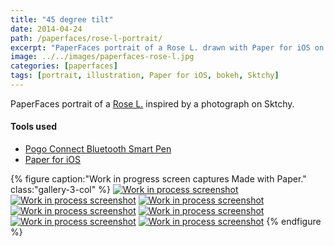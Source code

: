 ```yaml
---
title: "45 degree tilt"
date: 2014-04-24
path: /paperfaces/rose-l-portrait/
excerpt: "PaperFaces portrait of a Rose L. drawn with Paper for iOS on an iPad."
image: ../../images/paperfaces-rose-l.jpg
categories: [paperfaces]
tags: [portrait, illustration, Paper for iOS, bokeh, Sktchy]
---
```


PaperFaces portrait of a [Rose L.](https://sktchy.com/Bf0pYC) inspired by a photograph on Sktchy.

#### Tools used

- [Pogo Connect Bluetooth Smart Pen](https://www.amazon.com/gp/product/B009K448L4/ref=as_li_ss_tl?ie=UTF8&camp=1789&creative=390957&creativeASIN=B009K448L4&linkCode=as2&tag=mademist-20)
- [Paper for iOS](https://paper.bywetransfer.com/)

{% figure caption:"Work in progress screen captures Made with Paper." class:"gallery-3-col" %}
[![Work in process screenshot](../../images/paperfaces-rose-l-process-1-600.jpg)](../../images/paperfaces-rose-l-process-1-lg.jpg)
[![Work in process screenshot](../../images/paperfaces-rose-l-process-2-600.jpg)](../../images/paperfaces-rose-l-process-2-lg.jpg)
[![Work in process screenshot](../../images/paperfaces-rose-l-process-3-600.jpg)](../../images/paperfaces-rose-l-process-3-lg.jpg)
[![Work in process screenshot](../../images/paperfaces-rose-l-process-4-600.jpg)](../../images/paperfaces-rose-l-process-4-lg.jpg)
[![Work in process screenshot](../../images/paperfaces-rose-l-process-5-600.jpg)](../../images/paperfaces-rose-l-process-5-lg.jpg)
[![Work in process screenshot](../../images/paperfaces-rose-l-process-6-600.jpg)](../../images/paperfaces-rose-l-process-6-lg.jpg)
[![Work in process screenshot](../../images/paperfaces-rose-l-process-7-600.jpg)](../../images/paperfaces-rose-l-process-7-lg.jpg)
{% endfigure %}
